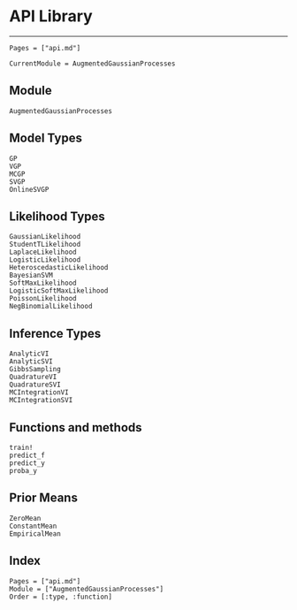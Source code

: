 # API Library

---
```@contents
Pages = ["api.md"]
```

```@meta
CurrentModule = AugmentedGaussianProcesses
```

## Module
```@docs
AugmentedGaussianProcesses
```

## Model Types

```@docs
GP
VGP
MCGP
SVGP
OnlineSVGP
```

## Likelihood Types

```@docs
GaussianLikelihood
StudentTLikelihood
LaplaceLikelihood
LogisticLikelihood
HeteroscedasticLikelihood
BayesianSVM
SoftMaxLikelihood
LogisticSoftMaxLikelihood
PoissonLikelihood
NegBinomialLikelihood
```

## Inference Types

```@docs
AnalyticVI
AnalyticSVI
GibbsSampling
QuadratureVI
QuadratureSVI
MCIntegrationVI
MCIntegrationSVI
```

## Functions and methods

```@docs
train!
predict_f
predict_y
proba_y
```

## Prior Means

```@docs
ZeroMean
ConstantMean
EmpiricalMean
```

## Index

```@index
Pages = ["api.md"]
Module = ["AugmentedGaussianProcesses"]
Order = [:type, :function]
```
